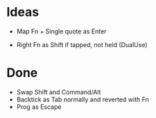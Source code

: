 # Ideas

* Map Fn + Single quote as Enter

* Right Fn as Shift if tapped, not held (DualUse)



# Done

* Swap Shift and Command/Alt
* Backtick as Tab normally and reverted with Fn
* Prog as Escape
